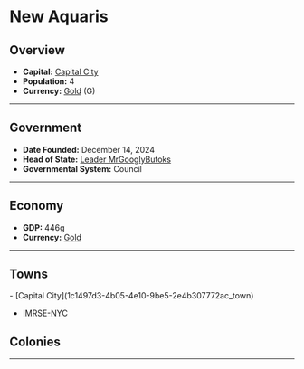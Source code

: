 <!--UNDEDITED FILE, remove this entire line if this file has been edited!-->
# <!--NAME-->New Aquaris<!--NAME-->

## Overview

- **Capital:** <!--CAPITAL_LINK-->[Capital City](1c1497d3-4b05-4e10-9be5-2e4b307772ac_town)<!--CAPITAL_LINK-->
- **Population:** <!--POPULATION-->4<!--POPULATION-->
- **Currency:** <!--CURRENCY_LINK-->[Gold](Gold_currency)<!--CURRENCY_LINK--> (<!--CURRENCY_ABV-->G<!--CURRENCY_ABV-->)

---

## Government

- **Date Founded:** <!--FOUNDED-->December 14, 2024<!--FOUNDED-->
- **Head of State:** <!--LEADER_TITLE_LINK-->[Leader MrGooglyButoks](MrGooglyButoks_user)<!--LEADER_TITLE_LINK-->
- **Governmental System:** <!--GOVERNMENT-->Council<!--GOVERNMENT-->

---

## Economy

- **GDP:** <!--GDP-->446g<!--GDP-->
- **Currency:** <!--CURRENCY_LINK-->[Gold](Gold_currency)<!--CURRENCY_LINK-->

---

## Towns

<!--TOWNS-->- [Capital City](1c1497d3-4b05-4e10-9be5-2e4b307772ac_town)
- [IMRSE-NYC](9fa08764-b194-4e55-a84e-552ac2f7b67e_town)<!--TOWNS-->

## Colonies

<!--COLONIES--><!--COLONIES-->

---